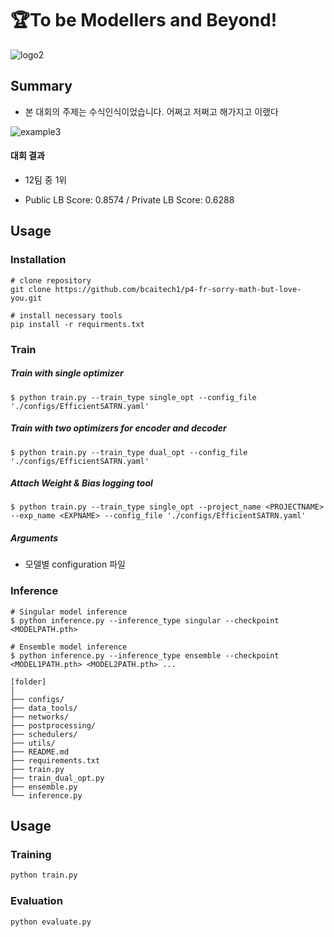 # 🏆To be Modellers and Beyond!

![logo2](C:\Users\iloveslowfood\Documents\workspace\p4-fr-sorry-math-but-love-you\images\logo2.png)

## Summary

- 본 대회의 주제는 수식인식이었습니다. 어쩌고 저쩌고 해가지고 이랬다

![example3](https://github.com/iloveslowfood/p4-fr-sorry-math-but-love-you/blob/master/images/example4.png?raw=true)



#### 대회 결과

* 12팀 중 1위

* Public LB Score: 0.8574 / Private LB Score: 0.6288



## Usage

### Installation

```shell
# clone repository
git clone https://github.com/bcaitech1/p4-fr-sorry-math-but-love-you.git

# install necessary tools
pip install -r requirments.txt
```

### Train

##### Train with single optimizer

```shell
$ python train.py --train_type single_opt --config_file './configs/EfficientSATRN.yaml'
```

##### Train with two optimizers for encoder and decoder

```shell
$ python train.py --train_type dual_opt --config_file './configs/EfficientSATRN.yaml'
```

##### Attach Weight & Bias logging tool

```shell
$ python train.py --train_type single_opt --project_name <PROJECTNAME> --exp_name <EXPNAME> --config_file './configs/EfficientSATRN.yaml'
```

##### Arguments

- 모델별 configuration 파일

### Inference

```shell
# Singular model inference
$ python inference.py --inference_type singular --checkpoint <MODELPATH.pth>

# Ensemble model inference
$ python inference.py --inference_type ensemble --checkpoint <MODEL1PATH.pth> <MODEL2PATH.pth> ...
```



```shell
[folder]
│
├── configs/
├── data_tools/
├── networks/
├── postprocessing/
├── schedulers/
├── utils/
├── README.md
├── requirements.txt
├── train.py
├── train_dual_opt.py
├── ensemble.py
└── inference.py
```

## Usage

### Training

```sh
python train.py
```


### Evaluation

```sh
python evaluate.py
```

[arxiv-zhang18]: https://arxiv.org/pdf/1801.03530.pdf
[CROHME]: https://www.isical.ac.in/~crohme/
[Aida]: https://www.kaggle.com/aidapearson/ocr-data
[Upstage]: https://www.upstage.ai/
[IM2LATEX]: http://lstm.seas.harvard.edu/latex/
[pytorch]: https://pytorch.org/
